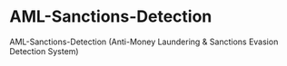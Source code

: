 # AML-Sanctions-Detection
 AML-Sanctions-Detection (Anti-Money Laundering &amp; Sanctions Evasion Detection System)
